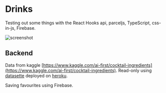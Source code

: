 # Drinks

Testing out some things with the React Hooks api, parceljs, TypeScript, css-in-js, Firebase.

![screenshot](https://user-images.githubusercontent.com/2513462/35766464-5fa2de40-092d-11e8-862d-e24e9642ef5d.jpg)

## Backend

Data from kaggle [https://www.kaggle.com/ai-first/cocktail-ingredients](https://www.kaggle.com/ai-first/cocktail-ingredients). Read-only using [datasette](https://github.com/simonw/datasette) deployed on [heroku](https://www.heroku.com/).

Saving favourites using Firebase.
